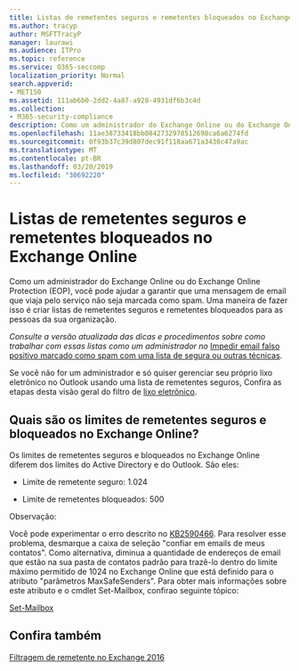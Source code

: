 ```yaml
---
title: Listas de remetentes seguros e remetentes bloqueados no Exchange Online
ms.author: tracyp
author: MSFTTracyP
manager: laurawi
ms.audience: ITPro
ms.topic: reference
ms.service: O365-seccomp
localization_priority: Normal
search.appverid:
- MET150
ms.assetid: 111ab6b0-2dd2-4a87-a928-4931df6b3c4d
ms.collection:
- M365-security-compliance
description: Como um administrador do Exchange Online ou do Exchange Online Protection (EOP), você pode ajudar a garantir que uma mensagem de email que viaja pelo serviço não seja marcada como spam. Uma maneira de fazer isso é criar listas de remetentes seguros e remetentes bloqueados para as pessoas da sua organização.
ms.openlocfilehash: 11ae38733418bb0842732978512698ca6a6274fd
ms.sourcegitcommit: 0f93b37c39d807dec91f118aa671a3430c47a9ac
ms.translationtype: MT
ms.contentlocale: pt-BR
ms.lasthandoff: 03/20/2019
ms.locfileid: "30692220"
---
```

# <a name="safe-sender-and-blocked-sender-lists-in-exchange-online"></a>Listas de remetentes seguros e remetentes bloqueados no Exchange Online

Como um administrador do Exchange Online ou do Exchange Online Protection (EOP), você pode ajudar a garantir que uma mensagem de email que viaja pelo serviço não seja marcada como spam. Uma maneira de fazer isso é criar listas de remetentes seguros e remetentes bloqueados para as pessoas da sua organização. 
  
 *Consulte a versão atualizada das dicas e procedimentos sobre como trabalhar com essas listas como um administrador no* [Impedir email falso positivo marcado como spam com uma lista de segura ou outras técnicas](https://go.microsoft.com/fwlink/p/?LinkID=534224). 
  
Se você não for um administrador e só quiser gerenciar seu próprio lixo eletrônico no Outlook usando uma lista de remetentes seguros, Confira as etapas desta visão geral do filtro de [lixo eletrônico](https://go.microsoft.com/fwlink/?LinkId=817222). 
  
## <a name="what-is-the-safe-and-blocked-sender-limits-in-exchange-online"></a>Quais são os limites de remetentes seguros e bloqueados no Exchange Online?

Os limites de remetentes seguros e bloqueados no Exchange Online diferem dos limites do Active Directory e do Outlook. São eles:
  
- Limite de remetente seguro: 1.024
    
- Limite de remetentes bloqueados: 500
    
Observação:
  
Você pode experimentar o erro descrito no [KB2590466](https://support.microsoft.com/help/2590466/you-receive-the-error-junk-e-mail-validation-error-in-outlook-web-app). Para resolver esse problema, desmarque a caixa de seleção "confiar em emails de meus contatos". Como alternativa, diminua a quantidade de endereços de email que estão na sua pasta de contatos padrão para trazê-lo dentro do limite máximo permitido de 1024 no Exchange Online que está definido para o atributo "parâmetros MaxSafeSenders". Para obter mais informações sobre este atributo e o cmdlet Set-Mailbox, confirao seguinte tópico:
  
[Set-Mailbox](https://docs.microsoft.com/powershell/module/exchange/mailboxes/Set-Mailbox)
  
## <a name="see-also"></a>Confira também

[Filtragem de remetente no Exchange 2016](http://technet.microsoft.com/library/b833f864-ff10-46a0-a653-28fb9ba30896.aspx)

